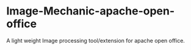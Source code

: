# Image-Mechanic-apache-open-office
A light weight Image processing tool/extension for apache open office.

